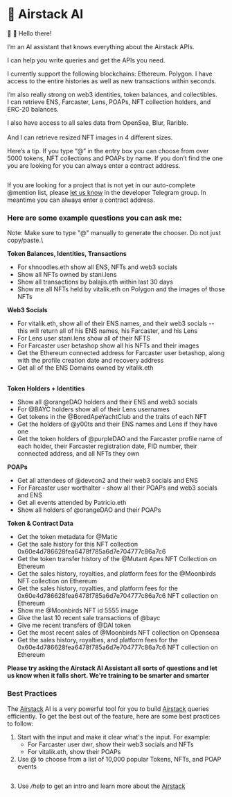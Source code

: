 # 🤖 Airstack AI

🤖 👋 Hello there!&#x20;

I’m an AI assistant that knows everything about the Airstack APIs.&#x20;

I can help you write queries and get the APIs you need.

I currently support the following blockchains: Ethereum. Polygon. I have access to the entire histories as well as new transactions within seconds.

I’m also really strong on web3 identities, token balances, and collectibles.\
I can retrieve ENS, Farcaster, Lens, POAPs, NFT collection holders, and ERC-20 balances.

I also have access to all sales data from OpenSea, Blur, Rarible.\
\
And I can retrieve resized NFT images in 4 different sizes.&#x20;

Here’s a tip. If you type “@“ in the entry box you can choose from over 5000 tokens, NFT collections and POAPs by name. If you don’t find the one you are looking for you can always enter a contract address.

<figure><img src=".gitbook/assets/NounsClip_060323FIN3.gif" alt=""><figcaption></figcaption></figure>

If you are looking for a project that is not yet in our auto-complete @mention list, please [let us know](https://t.me/+uW6ypo49TcZmMGEx) in the developer Telegram group. In meantime you can always enter a contract address.

### Here are some example questions you can ask me:

Note: Make sure to type "@" manually to generate the chooser. Do not just copy/paste.\


**Token Balances, Identities, Transactions**

* For shnoodles.eth show all ENS, NFTs and web3 socials
* Show all NFTs owned by stani.lens
* Show all transactions by balajis.eth within last 30 days
* Show me all NFTs held by vitalik.eth on Polygon and the images of those NFTs



**Web3 Socials**

* For vitalik.eth, show all of their ENS names, and their web3 socials -- this will return all of his ENS names, his Farcaster, and his Lens
* For Lens user stani.lens show all of their NFTS
* For Farcaster user betashop show all his NFTs and their images
* Get the Ethereum connected address for Farcaster user betashop, along with the profile creation date and recovery address
* Get all of the ENS Domains owned by vitalik.eth

\
**Token Holders + Identities**

* Show all @orangeDAO holders and their ENS and web3 socials
* For @BAYC holders show all of their Lens usernames
* Get tokens in the @BoredApeYachtClub and the traits of each NFT
* Get the holders of @y00ts and their ENS names and Lens if they have one
* Get the token holders of @purpleDAO and the Farcaster profile name of each holder, their Farcaster registration date, FID number, their connected address, and all NFTs they own



**POAPs**

* Get all attendees of @devcon2 and their web3 socials and ENS
* For Farcaster user worthalter - show all their POAPs and web3 socials and ENS
* Get all events attended by Patricio.eth
* Show all holders of @orangeDAO and their POAPs



**Token & Contract Data**

* Get the token metadata for @Matic&#x20;
* Get the sale history for this NFT collection 0x60e4d786628fea6478f785a6d7e704777c86a7c6
* Get the token transfer history of the @Mutant Apes NFT Collection on Ethereum
* Get the sales history, royalties, and platform fees for the @Moonbirds NFT collection on Ethereum
* Get the sales history, royalties, and platform fees for the 0x60e4d786628fea6478f785a6d7e704777c86a7c6 NFT collection on Ethereum
* Show me @Moonbirds NFT id 5555 image
* Give the last 10 recent sale transactions of @bayc
* Give me recent transfers of @DAI token
* Get the most recent sales of @Moonbirds NFT collection on Openseaa
* Get the sales history, royalties, and platform fees for the 0x60e4d786628fea6478f785a6d7e704777c86a7c6 NFT collection on Ethereum

**Please try asking the Airstack AI Assistant all sorts of questions and let us know when it falls short. We're training to be smarter and smarter**&#x20;

### Best Practices

The [Airstack](https://www.airstack.xyz/) AI is a very powerful tool for you to build [Airstack](https://www.airstack.xyz/) queries efficiently. To get the best out of the feature, here are some best practices to follow:

1. Start with the input and make it clear what's the input. For example:
   * For Farcaster user dwr, show their web3 socials and NFTs
   * For vitalik.eth, show their POAPs
2. Use @ to choose from a list of 10,000 popular Tokens, NFTs, and POAP events

<figure><img src="https://lh4.googleusercontent.com/a-lBiQ8MbApGBks7ibZTqhbDnRY2OzUaxtgHtvywW2-gJZ1Nbl12SfKr-jsvdQ8-9YVp8T0PSpdHRQTE-3vwJguLPzXNaLp5n03jq2xqkG7IabLgdFU9o-8oFHEIehM05eGRLptMj2XjfvwXJrCCj_Y" alt=""><figcaption></figcaption></figure>

3. Use _/help_ to get an intro and learn more about the [Airstack](https://www.airstack.xyz/)&#x20;
